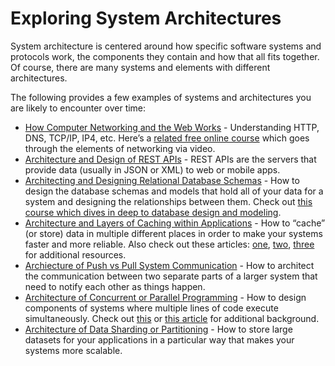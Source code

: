 # Exploring System Architectures

System architecture is centered around how specific software systems and protocols work, the components they contain and how that all fits together. Of course, there are many systems and elements with different architectures.

The following provides a few examples of systems and architectures you are likely to encounter over time:

* [How Computer Networking and the Web Works](https://hackingpress.com/computer-networking-basics/) - Understanding HTTP, DNS, TCP/IP, IP4, etc. Here’s a [related free online course](https://www.udacity.com/course/networking-for-web-developers--ud256) which goes through the elements of networking via video.
* [Architecture and Design of REST APIs](https://hackernoon.com/restful-api-design-step-by-step-guide-2f2c9f9fcdbf) - REST APIs are the servers that provide data \(usually in JSON or XML\) to web or mobile apps.
* [Architecting and Designing Relational Database Schemas](https://wsvincent.com/database-design-tutorial-for-beginners/) - How to design the database schemas and models that hold all of your data for a system and designing the relationships between them. Check out [this course which dives in deep to database design and modeling](https://www.udemy.com/the-complete-database-modeling-and-design-beginners-tutorial/).
* [Architecture and Layers of Caching within Applications](https://hackernoon.com/client-network-server-and-application-caching-on-the-web-2fcdcd856886) - How to “cache” \(or store\) data in multiple different places in order to make your systems faster and more reliable. Also check out these articles: [one](https://codeahoy.com/2017/08/11/caching-strategies-and-how-to-choose-the-right-one/), [two](https://www.cloudways.com/blog/beginners-guide-to-web-cache-basics/), [three](https://www.digitalocean.com/community/tutorials/web-caching-basics-terminology-http-headers-and-caching-strategies) for additional resources.
* [Archiecture of Push vs Pull System Communication](https://medium.com/@_JeffPoole/thoughts-on-push-vs-pull-architectures-666f1eab20c2) - How to architect the communication between two separate parts of a larger system that need to notify each other as things happen.
* [Architecture of Concurrent or Parallel Programming](https://sookocheff.com/post/concurrency/concurrency-a-primer/) - How to design components of systems where multiple lines of code execute simultaneously. Check out [this](https://www.toptal.com/software/introduction-to-concurrent-programming) or [this article](https://medium.com/@bfortuner/python-multithreading-vs-multiprocessing-73072ce5600b) for additional background.
* [Architecture of Data Sharding or Partitioning](https://medium.com/@jeeyoungk/how-sharding-works-b4dec46b3f6) - How to store large datasets for your applications in a particular way that makes your systems more scalable.

